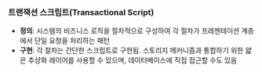 ### 트랜잭션 스크립트(Transactional Script)

- **정의**: 시스템의 비즈니스 로직을 절차적으로 구성하여 각 절차가 프레젠테이션 계층에서 단일 요청을 처리하는 패턴
- **구현**: 각 절차는 간단한 스크립트로 구현됨. 스토리지 메커니즘과 통합하기 위한 얇은 추상화 레이어를 사용할 수 있으며, 데이터베이스에 직접 접근할 수도 있음

